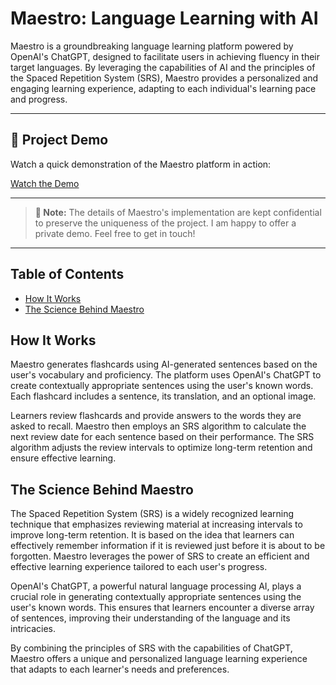 # Maestro: Language Learning with AI

Maestro is a groundbreaking language learning platform powered by OpenAI's ChatGPT, designed to facilitate users in achieving fluency in their target languages. By leveraging the capabilities of AI and the principles of the Spaced Repetition System (SRS), Maestro provides a personalized and engaging learning experience, adapting to each individual's learning pace and progress.

---

## 🎥 Project Demo

Watch a quick demonstration of the Maestro platform in action:

[Watch the Demo](https://drive.google.com/file/d/1anLqS5yg5pXL7_emzARPAKpmtZbR7aTa/view?usp=sharing)

---

> **🔔 Note:** The details of Maestro's implementation are kept confidential to preserve the uniqueness of the project. I am happy to offer a private demo. Feel free to get in touch!

---

## Table of Contents

- [How It Works](#how-it-works)
- [The Science Behind Maestro](#the-science-behind-maestro)

## How It Works

Maestro generates flashcards using AI-generated sentences based on the user's vocabulary and proficiency. The platform uses OpenAI's ChatGPT to create contextually appropriate sentences using the user's known words. Each flashcard includes a sentence, its translation, and an optional image.

Learners review flashcards and provide answers to the words they are asked to recall. Maestro then employs an SRS algorithm to calculate the next review date for each sentence based on their performance. The SRS algorithm adjusts the review intervals to optimize long-term retention and ensure effective learning.

## The Science Behind Maestro

The Spaced Repetition System (SRS) is a widely recognized learning technique that emphasizes reviewing material at increasing intervals to improve long-term retention. It is based on the idea that learners can effectively remember information if it is reviewed just before it is about to be forgotten. Maestro leverages the power of SRS to create an efficient and effective learning experience tailored to each user's progress.

OpenAI's ChatGPT, a powerful natural language processing AI, plays a crucial role in generating contextually appropriate sentences using the user's known words. This ensures that learners encounter a diverse array of sentences, improving their understanding of the language and its intricacies.

By combining the principles of SRS with the capabilities of ChatGPT, Maestro offers a unique and personalized language learning experience that adapts to each learner's needs and preferences.
